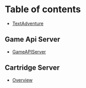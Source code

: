 # Table of contents

* [TextAdventure](README.md)

## Game Api Server

* [GameAPIServer](game-api-server/gameapiserver.md)

## Cartridge Server

* [Overview](cartridge-server/overview.md)

